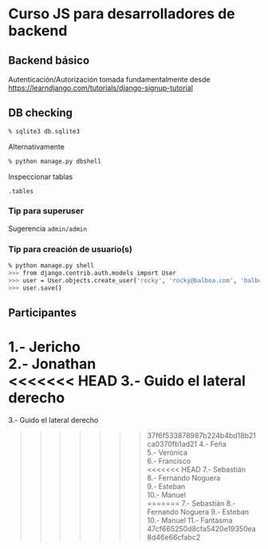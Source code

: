 # Curso JS para desarrolladores de backend

## Backend básico

Autenticación/Autorización tomada fundamentalmente 
desde https://learndjango.com/tutorials/django-signup-tutorial

## DB checking
```bash
% sqlite3 db.sqlite3
```
Alternativamente
```bash
% python manage.py dbshell 
```

Inspeccionar tablas
```
.tables
```

### Tip para superuser

Sugerencia `admin/admin`

### Tip para creación de usuario(s)
```bash
% python manage.py shell
>>> from django.contrib.auth.models import User
>>> user = User.objects.create_user('rocky', 'rocky@balboa.com', 'balboa')
>>> user.save()
```

## Participantes
1.- Jericho  
2.- Jonathan  
<<<<<<< HEAD
3.- Guido el lateral derecho    
=======
3.- Guido el lateral derecho  
>>>>>>> 37f6f533878987b224b4bd18b21ca0370fb1ad21
4.- Feña   
5.- Verónica  
6.- Francisco  
<<<<<<< HEAD
7.- Sebastián  
8.- Fernando Noguera  
9.- Esteban  
10.- Manuel  
=======
7.- Sebastián
8.- Fernando Noguera
9.- Esteban
10.- Manuel
11.- Fantasma
>>>>>>> 47cf665250d8cfa5420e19350ea8d46e66cfabc2
